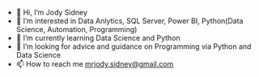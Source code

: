 - 👋 Hi, I’m Jody Sidney
- 👀 I’m interested in Data Anlytics, SQL Server, Power BI, Python(Data Science, Automation, Programming)
- 🌱 I’m currently learning Data Science and Python
- 💞️ I’m looking for advice and guidance on Programming via Python and Data Science
- 📫 How to reach me mrjody.sidney@gmail.com


  


<!---
JodyJod/JodyJod is a ✨ special ✨ repository because its `README.md` (this file) appears on your GitHub profile.
You can click the Preview link to take a look at your changes.
--->
